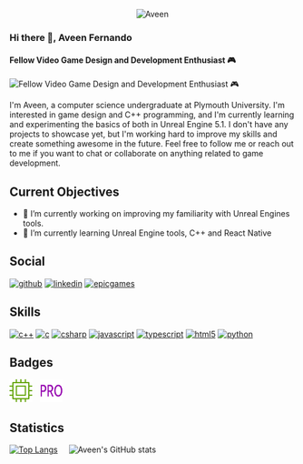 <p align="center">
 <img src="https://komarev.com/ghpvc/?username=AveenFernando&label=Profile%20views&color=blueviolet&style=flat" alt="Aveen"/> 
</p>

### Hi there 👋, Aveen Fernando
#### Fellow Video Game Design and Development Enthusiast 🎮
![Fellow Video Game Design and Development Enthusiast 🎮](https://ue-cdn.artstation.com/imgproxy/U78DxAXfaicpJ_klSE00ON5mQoyYv-TET3XbisCsQ4I/filename:3.jpg/resizing_type:fit/width:1920/height:1080/aHR0cHM6Ly9kMWl2N2RiNDR5aGd4bi5jbG91ZGZyb250Lm5ldC9iYWNrZ3JvdW5kcy82NDk0OTVlNS02MjM3LTRmMDQtYjllOC0wNzg4YTM0Zjc0ZGMvMy5qcGc)

I'm Aveen, a computer science undergraduate at Plymouth University. I'm interested in game design and C++ programming, and I'm currently learning and experimenting the basics of both in Unreal Engine 5.1. I don't have any projects to showcase yet, but I'm working hard to improve my skills and create something awesome in the future. Feel free to follow me or reach out to me if you want to chat or collaborate on anything related to game development.

## Current Objectives

- 🔭 I’m currently working on improving my familiarity with Unreal Engines tools. 
- 🌱 I’m currently learning Unreal Engine tools, C++ and React Native 

## Social 

[<img src='https://cdn.jsdelivr.net/npm/simple-icons@3.0.1/icons/github.svg' alt='github' height='40'>](https://github.com/AveenFernando)  [<img src='https://cdn.jsdelivr.net/npm/simple-icons@3.0.1/icons/linkedin.svg' alt='linkedin' height='40'>](https://www.linkedin.com/in/aveen-fernando-225a7618b/)  [<img src='https://cdn.jsdelivr.net/npm/simple-icons@3.0.1/icons/epicgames.svg' alt='epicgames' height='40'>](https://dev.epicgames.com/community/profile/nBmw9/Acoustic_Juan#snippets)  

## Skills

[<img src='https://raw.githubusercontent.com/danielcranney/readme-generator/main/public/icons/skills/cplusplus-colored.svg' alt='c++' height='40'>](https://learn.microsoft.com/en-us/cpp/cpp/?view=msvc-170)  [<img src='https://raw.githubusercontent.com/danielcranney/readme-generator/main/public/icons/skills/c-colored.svg' alt='c' height='40'>](https://learn.microsoft.com/en-us/cpp/c-language/?view=msvc-170)  [<img src='https://raw.githubusercontent.com/danielcranney/readme-generator/main/public/icons/skills/csharp-colored.svg' alt='csharp' height='40'>](https://learn.microsoft.com/en-us/dotnet/csharp/)  [<img src='https://raw.githubusercontent.com/danielcranney/readme-generator/main/public/icons/skills/javascript-colored.svg' alt='javascript' height='40'>](https://learn.microsoft.com/en-us/visualstudio/javascript/javascript-in-visual-studio?view=vs-2022)  [<img src='https://raw.githubusercontent.com/danielcranney/readme-generator/main/public/icons/skills/typescript-colored.svg' alt='typescript' height='40'>](https://learn.microsoft.com/en-us/visualstudio/javascript/javascript-in-visual-studio?view=vs-2022)  [<img src='https://raw.githubusercontent.com/danielcranney/readme-generator/main/public/icons/skills/html5-colored.svg' alt='html5' height='40'>](https://developer.mozilla.org/en-US/docs/Web/HTML)  [<img src='https://raw.githubusercontent.com/danielcranney/readme-generator/main/public/icons/skills/python-colored.svg' alt='python' height='40'>](https://www.python.org/about/help/)  

## Badges 

<a href='https://docs.github.com/en/developers'><img src='https://raw.githubusercontent.com/acervenky/animated-github-badges/master/assets/devbadge.gif' width='40' height='40'></a> <a href='https://github.com/pricing'><img src='https://raw.githubusercontent.com/acervenky/animated-github-badges/master/assets/pro.gif' width='40' height='40'></a> 

## Statistics

[![Top Langs](https://github-readme-stats.vercel.app/api/top-langs/?username=AveenFernando&theme=tokyonight)](https://github.com/anuraghazra/github-readme-stats) 
&nbsp;
&nbsp;
![Aveen's GitHub stats](https://github-readme-stats.vercel.app/api?username=AveenFernando&show_icons=true&theme=tokyonight)

